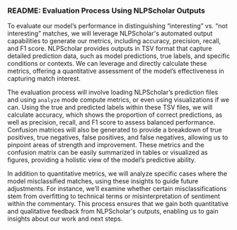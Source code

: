 ### README: Evaluation Process Using NLPScholar Outputs

To evaluate our model’s performance in distinguishing “interesting” vs. “not interesting” matches, we will leverage NLPScholar's automated output capabilities to generate our metrics, including accuracy, precision, recall, and F1 score. 
NLPScholar provides outputs in TSV format that capture detailed prediction data, such as model predictions, true labels, and specific conditions or contexts. 
We can leverage and directly calculate these metrics, offering a quantitative assessment of the model’s effectiveness in capturing match interest.

The evaluation process will involve loading NLPScholar’s prediction files and using `analyze` mode compute metrics, or even using visualizations if we can. 
Using the true and predicted labels within these TSV files, we will calculate accuracy, which shows the proportion of correct predictions, as well as precision, recall, and F1 score to assess balanced performance. 
Confusion matrices will also be generated to provide a breakdown of true positives, true negatives, false positives, and false negatives, allowing us to pinpoint areas of strength and improvement. 
These metrics and the confusion matrix can be easily summarized in tables or visualized as figures, providing a holistic view of the model’s predictive ability.

In addition to quantitative metrics, we will analyze specific cases where the model misclassified matches, using these insights to guide future adjustments. 
For instance, we’ll examine whether certain misclassifications stem from overfitting to technical terms or misinterpretation of sentiment within the commentary. 
This process ensures that we gain both quantitative and qualitative feedback from NLPScholar's outputs, enabling us to gain insights about our work and next steps.
